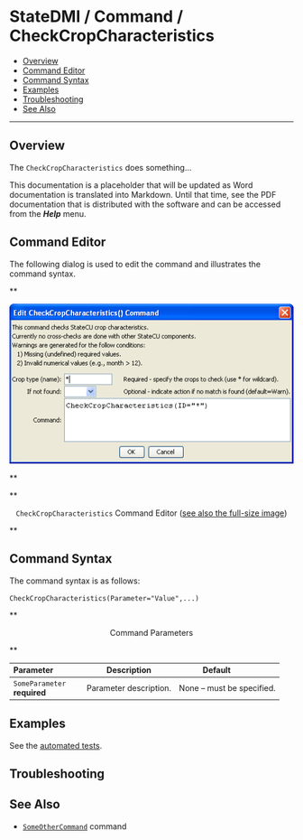 # StateDMI / Command / CheckCropCharacteristics #

* [Overview](#overview)
* [Command Editor](#command-editor)
* [Command Syntax](#command-syntax)
* [Examples](#examples)
* [Troubleshooting](#troubleshooting)
* [See Also](#see-also)

-------------------------

## Overview ##

The `CheckCropCharacteristics` does something...

This documentation is a placeholder that will be updated as Word documentation is translated into Markdown.
Until that time, see the PDF documentation that is distributed with the software and can be accessed
from the ***Help*** menu.

## Command Editor ##

The following dialog is used to edit the command and illustrates the command syntax.

**<p style="text-align: center;">
![CheckCropCharacteristics](CheckCropCharacteristics.png)
</p>**

**<p style="text-align: center;">
`CheckCropCharacteristics` Command Editor (<a href="../CheckCropCharacteristics.png">see also the full-size image</a>)
</p>**

## Command Syntax ##

The command syntax is as follows:

```text
CheckCropCharacteristics(Parameter="Value",...)
```
**<p style="text-align: center;">
Command Parameters
</p>**

| **Parameter**&nbsp;&nbsp;&nbsp;&nbsp;&nbsp;&nbsp;&nbsp;&nbsp;&nbsp;&nbsp;&nbsp;&nbsp; | **Description** | **Default**&nbsp;&nbsp;&nbsp;&nbsp;&nbsp;&nbsp;&nbsp;&nbsp;&nbsp;&nbsp; |
| --------------|-----------------|----------------- |
|`SomeParameter`<br>**required**|Parameter description.|None – must be specified.|

## Examples ##

See the [automated tests](https://github.com/OpenCDSS/cdss-app-statedmi-test/tree/master/test/regression/commands/CheckCropCharacteristics).

## Troubleshooting ##

## See Also ##

* [`SomeOtherCommand`](../SomeOtherCommand/SomeOtherCommand) command
